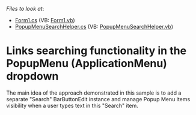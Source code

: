 <!-- default file list -->
*Files to look at*:

* [Form1.cs](./CS/WindowsFormsApplication1/Form1.cs) (VB: [Form1.vb](./VB/WindowsFormsApplication1/Form1.vb))
* [PopupMenuSearchHelper.cs](./CS/WindowsFormsApplication1/PopupMenuSearchHelper.cs) (VB: [PopupMenuSearchHelper.vb](./VB/WindowsFormsApplication1/PopupMenuSearchHelper.vb))
<!-- default file list end -->
# Links searching functionality in the PopupMenu (ApplicationMenu) dropdown


<p>The main idea of the approach demonstrated in this sample is to add a separate "Search" BarButtonEdit instance and manage Popup Menu items visibility when a user types text in this "Search" item.</p>

<br/>


